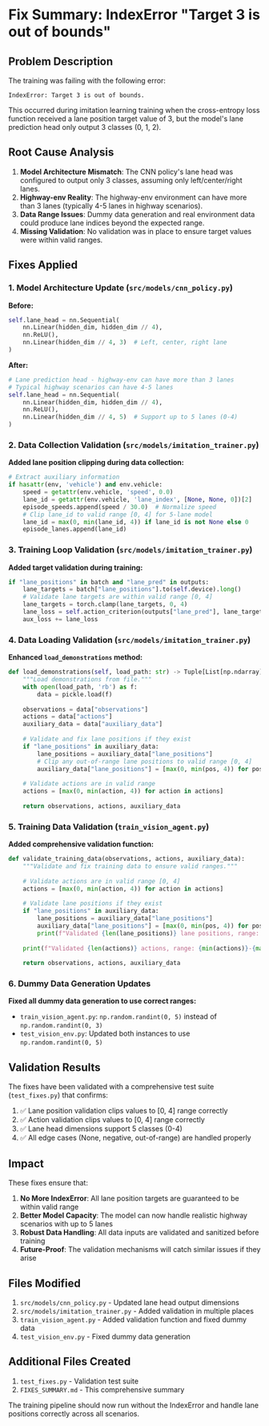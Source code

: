 # Fix Summary: IndexError "Target 3 is out of bounds"

## Problem Description

The training was failing with the following error:
```
IndexError: Target 3 is out of bounds.
```

This occurred during imitation learning training when the cross-entropy loss function received a lane position target value of 3, but the model's lane prediction head only output 3 classes (0, 1, 2).

## Root Cause Analysis

1. **Model Architecture Mismatch**: The CNN policy's lane head was configured to output only 3 classes, assuming only left/center/right lanes.
2. **Highway-env Reality**: The highway-env environment can have more than 3 lanes (typically 4-5 lanes in highway scenarios).
3. **Data Range Issues**: Dummy data generation and real environment data could produce lane indices beyond the expected range.
4. **Missing Validation**: No validation was in place to ensure target values were within valid ranges.

## Fixes Applied

### 1. Model Architecture Update (`src/models/cnn_policy.py`)

**Before:**
```python
self.lane_head = nn.Sequential(
    nn.Linear(hidden_dim, hidden_dim // 4),
    nn.ReLU(),
    nn.Linear(hidden_dim // 4, 3)  # Left, center, right lane
)
```

**After:**
```python
# Lane prediction head - highway-env can have more than 3 lanes
# Typical highway scenarios can have 4-5 lanes
self.lane_head = nn.Sequential(
    nn.Linear(hidden_dim, hidden_dim // 4),
    nn.ReLU(),
    nn.Linear(hidden_dim // 4, 5)  # Support up to 5 lanes (0-4)
)
```

### 2. Data Collection Validation (`src/models/imitation_trainer.py`)

**Added lane position clipping during data collection:**
```python
# Extract auxiliary information
if hasattr(env, 'vehicle') and env.vehicle:
    speed = getattr(env.vehicle, 'speed', 0.0)
    lane_id = getattr(env.vehicle, 'lane_index', [None, None, 0])[2]
    episode_speeds.append(speed / 30.0)  # Normalize speed
    # Clip lane_id to valid range [0, 4] for 5-lane model
    lane_id = max(0, min(lane_id, 4)) if lane_id is not None else 0
    episode_lanes.append(lane_id)
```

### 3. Training Loop Validation (`src/models/imitation_trainer.py`)

**Added target validation during training:**
```python
if "lane_positions" in batch and "lane_pred" in outputs:
    lane_targets = batch["lane_positions"].to(self.device).long()
    # Validate lane targets are within valid range [0, 4]
    lane_targets = torch.clamp(lane_targets, 0, 4)
    lane_loss = self.action_criterion(outputs["lane_pred"], lane_targets.squeeze())
    aux_loss += lane_loss
```

### 4. Data Loading Validation (`src/models/imitation_trainer.py`)

**Enhanced `load_demonstrations` method:**
```python
def load_demonstrations(self, load_path: str) -> Tuple[List[np.ndarray], List[int], Dict[str, List]]:
    """Load demonstrations from file."""
    with open(load_path, 'rb') as f:
        data = pickle.load(f)
    
    observations = data["observations"]
    actions = data["actions"]
    auxiliary_data = data["auxiliary_data"]
    
    # Validate and fix lane positions if they exist
    if "lane_positions" in auxiliary_data:
        lane_positions = auxiliary_data["lane_positions"]
        # Clip any out-of-range lane positions to valid range [0, 4]
        auxiliary_data["lane_positions"] = [max(0, min(pos, 4)) for pos in lane_positions]
        
    # Validate actions are in valid range
    actions = [max(0, min(action, 4)) for action in actions]
    
    return observations, actions, auxiliary_data
```

### 5. Training Data Validation (`train_vision_agent.py`)

**Added comprehensive validation function:**
```python
def validate_training_data(observations, actions, auxiliary_data):
    """Validate and fix training data to ensure valid ranges."""
    
    # Validate actions are in valid range [0, 4] 
    actions = [max(0, min(action, 4)) for action in actions]
    
    # Validate lane positions if they exist
    if "lane_positions" in auxiliary_data:
        lane_positions = auxiliary_data["lane_positions"]
        auxiliary_data["lane_positions"] = [max(0, min(pos, 4)) for pos in lane_positions]
        print(f"Validated {len(lane_positions)} lane positions, range: {min(auxiliary_data['lane_positions'])}-{max(auxiliary_data['lane_positions'])}")
    
    print(f"Validated {len(actions)} actions, range: {min(actions)}-{max(actions)}")
    
    return observations, actions, auxiliary_data
```

### 6. Dummy Data Generation Updates

**Fixed all dummy data generation to use correct ranges:**

- `train_vision_agent.py`: `np.random.randint(0, 5)` instead of `np.random.randint(0, 3)`
- `test_vision_env.py`: Updated both instances to use `np.random.randint(0, 5)`

## Validation Results

The fixes have been validated with a comprehensive test suite (`test_fixes.py`) that confirms:

1. ✅ Lane position validation clips values to [0, 4] range correctly
2. ✅ Action validation clips values to [0, 4] range correctly  
3. ✅ Lane head dimensions support 5 classes (0-4)
4. ✅ All edge cases (None, negative, out-of-range) are handled properly

## Impact

These fixes ensure that:

1. **No More IndexError**: All lane position targets are guaranteed to be within valid range
2. **Better Model Capacity**: The model can now handle realistic highway scenarios with up to 5 lanes
3. **Robust Data Handling**: All data inputs are validated and sanitized before training
4. **Future-Proof**: The validation mechanisms will catch similar issues if they arise

## Files Modified

1. `src/models/cnn_policy.py` - Updated lane head output dimensions
2. `src/models/imitation_trainer.py` - Added validation in multiple places
3. `train_vision_agent.py` - Added validation function and fixed dummy data
4. `test_vision_env.py` - Fixed dummy data generation

## Additional Files Created

1. `test_fixes.py` - Validation test suite
2. `FIXES_SUMMARY.md` - This comprehensive summary

The training pipeline should now run without the IndexError and handle lane positions correctly across all scenarios.